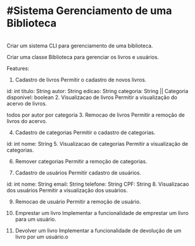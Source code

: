 <h1>#Sistema Gerenciamento de uma Biblioteca</h1> <br>
Criar um sistema CLI para gerenciamento de uma biblioteca.

Criar uma classe Biblioteca para gerenciar os livros e usuários.

Features:
1. Cadastro de livros
Permitir o cadastro de novos livros.

id: int
titulo: String
autor: String
edicao: String
categoria: String || Categoria
disponivel: boolean
2. Visualizacao de livros
Permitir a visualização do acervo de livros.

todos
por autor
por categoria
3. Remocao de livros
Permitir a remoção de livros do acervo.

4. Cadastro de categorias
Permitir o cadastro de categorias.

id: int
nome: String
5. Visualizacao de categorias
Permitir a visualização de categorias.

6. Remover categorias
Permitir a remoção de categorias.

7. Cadastro de usuários
Permitir cadastro de usuários.

id: int
nome: String
email: String
telefone: String
CPF: String
8. Visualizacao dos usuários
Permitir a visualização dos usuários.

9. Remocao de usuário
Permitir a remoção de usuário.

10. Emprestar um livro
Implementar a funcionalidade de emprestar um livro para um usuário.

11. Devolver um livro
Implementar a funcionalidade de devolução de um livro por um usuário.o
